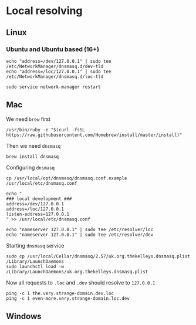 # Local resolving

## Linux

### Ubuntu and Ubuntu based (16+)

    echo "address=/dev/127.0.0.1" | sudo tee /etc/NetworkManager/dnsmasq.d/dev-tld
    echo "address=/loc/127.0.0.1" | sudo tee /etc/NetworkManager/dnsmasq.d/loc-tld

    sudo service network-manager restart

## Mac

We need `brew` first

    /usr/bin/ruby -e "$(curl -fsSL https://raw.githubusercontent.com/Homebrew/install/master/install)"

Then we need `dnsmasq`

    brew install dnsmasq

Configuring `dnsmasq`

```
cp /usr/local/opt/dnsmasq/dnsmasq.conf.example /usr/local/etc/dnsmasq.conf
    
echo "
### local development ###
address=/dev/127.0.0.1
address=/loc/127.0.0.1
listen-address=127.0.0.1
" >> /usr/local/etc/dnsmasq.conf

echo "nameserver 127.0.0.1" | sudo tee /etc/resolver/loc
echo "nameserver 127.0.0.1" | sudo tee /etc/resolver/dev

```

Starting `dnsmasq` service

    sudo cp /usr/local/Cellar/dnsmasq/2.57/uk.org.thekelleys.dnsmasq.plist /Library/LaunchDaemons
    sudo launchctl load -w /Library/LaunchDaemons/uk.org.thekelleys.dnsmasq.plist

Now all requests to `.loc` and `.dev` should resolve to `127.0.0.1`

    ping -c 1 the.very.strange-domain.dev.loc
    ping -c 1 even-more.very.strange-domain.loc.dev

## Windows
